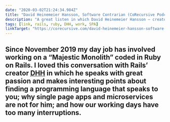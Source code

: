 ```yaml
---
date: "2020-03-02T21:24:34.984Z"
title: "David Heinemeier Hansson, Software Contrarian (CoRecursive Podcast)"
description: "A great listen in which David Heinemeier Hansson – creator of Ruby on Rails – talks about why we should find a programming language that speaks to us, and why single page apps and microservices are not for him."
tags: [link, rails, ruby, DHH, work, SPA]
linkTarget: "https://corecursive.com/david-heinemeier-hansson-software-contrarian-transcript/"
---
```

Since November 2019 my day job has involved working on a “Majestic Monolith” coded in Ruby on Rails. I loved this conversation with Rails’ creator <abbr title="David Heinemeier Hansson">DHH</abbr> in which he speaks with great passion and makes interesting points about finding a programming language that speaks to you; why single page apps and microservices are not for him; and how our working days have too many interruptions.
---
